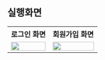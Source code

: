 









## 실행화면

<table>
    <tr>
        <th>로그인 화면</th>
        <th>회원가입 화면</th>
    </tr>
    <tr>
        <td valign="top">
            <img src="https://user-images.githubusercontent.com/102031783/199229023-cb83b44a-ed20-44ce-8bbe-3937c4ac6e9f.gif"  width="100%" />
        </td>
        <td valign="top">
            <img src="https://user-images.githubusercontent.com/102031783/199229085-7c4208a0-a908-48e7-830d-b3d5f669ebd9.gif"  width="100%"/>
        </td>
    </tr>
</table>
